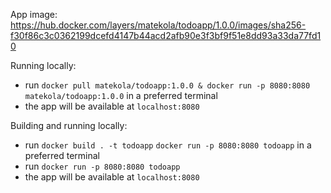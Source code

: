 App image: https://hub.docker.com/layers/matekola/todoapp/1.0.0/images/sha256-f30f86c3c0362199dcefd4147b44acd2afb90e3f3bf9f51e8dd93a33da77fd10

Running locally:
 - run `docker pull matekola/todoapp:1.0.0 & docker run -p 8080:8080 matekola/todoapp:1.0.0` in a preferred terminal
 - the app will be available at `localhost:8080`

Building and running locally:
  - run `docker build . -t todoapp` `docker run -p 8080:8080 todoapp` in a preferred terminal
  - run `docker run -p 8080:8080 todoapp`
  - the app will be available at `localhost:8080`